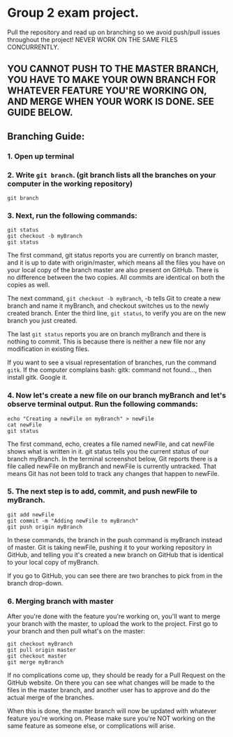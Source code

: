 # Group 2 exam project.
Pull the repository and read up on branching so we avoid push/pull issues throughout the project! NEVER WORK ON THE SAME FILES CONCURRENTLY.


## YOU CANNOT PUSH TO THE MASTER BRANCH, YOU HAVE TO MAKE YOUR OWN BRANCH FOR WHATEVER FEATURE YOU'RE WORKING ON, AND MERGE WHEN YOUR WORK IS DONE. SEE GUIDE BELOW.

## Branching Guide:

### 1. Open up terminal
### 2. Write ```git branch```. (git branch lists all the branches on your computer in the working repository)
```
git branch
```
### 3. Next, run the following commands:
```
git status
git checkout -b myBranch
git status
```
The first command, git status reports you are currently on branch master, and it is up to date with origin/master, which means all the files you have on your local copy of the branch master are also present on GitHub. There is no difference between the two copies. All commits are identical on both the copies as well.

The next command, ```git checkout -b myBranch```, -b tells Git to create a new branch and name it myBranch, and checkout switches us to the newly created branch. Enter the third line, ```git status```, to verify you are on the new branch you just created.

The last ```git status``` reports you are on branch myBranch and there is nothing to commit. This is because there is neither a new file nor any modification in existing files.

If you want to see a visual representation of branches, run the command ```gitk```. If the computer complains bash: gitk: command not found…, then install gitk. Google it.

### 4. Now let's create a new file on our branch myBranch and let's observe terminal output. Run the following commands:
```
echo "Creating a newFile on myBranch" > newFile
cat newFile
git status
```
The first command, echo, creates a file named newFile, and cat newFile shows what is written in it. git status tells you the current status of our branch myBranch. In the terminal screenshot below, Git reports there is a file called newFile on myBranch and newFile is currently untracked. That means Git has not been told to track any changes that happen to newFile.

### 5. The next step is to add, commit, and push newFile to myBranch.

```
git add newFile
git commit -m "Adding newFile to myBranch"
git push origin myBranch
```
In these commands, the branch in the push command is myBranch instead of master. Git is taking newFile, pushing it to your working repository in GitHub, and telling you it's created a new branch on GitHub that is identical to your local copy of myBranch. 

If you go to GitHub, you can see there are two branches to pick from in the branch drop-down.

### 6. Merging branch with master
After you're done with the feature you're working on, you'll want to merge your branch with the master, to upload the work to the project. First go to your branch and then pull what's on the master:
```
git checkout myBranch
git pull origin master
git checkout master
git merge myBranch
```
If no complications come up, they should be ready for a Pull Request on the GitHub website. On there you can see what changes will be made to the files in the master branch, and another user has to approve and do the actual merge of the branches.

When this is done, the master branch will now be updated with whatever feature you're working on. 
Please make sure you're NOT working on the same feature as someone else, or complications will arise.


